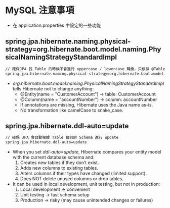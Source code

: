 # MySQL 注意事項
* 在 application.properties 中設定的一些功能

## spring.jpa.hibernate.naming.physical-strategy=org.hibernate.boot.model.naming.PhysicalNamingStrategyStandardImpl 
```txt
// 確保JPA 找 Table 的時候不會進行 uppercase / lowercase 轉換，只根據 @Table 中定義的 name 進行查找
spring.jpa.hibernate.naming.physical-strategy=org.hibernate.boot.model.naming.PhysicalNamingStrategyStandardImpl
```
* *org.hibernate.boot.model.naming.PhysicalNamingStrategyStandardImpl* tells Hibernate not to change anything:
    * @Entity(name = "CustomerAccount") → table: CustomerAccount
    * @Column(name = "accountNumber") → column: accountNumber
	* If annotations are missing, Hibernate uses the Java name as-is.
	* No transformation like camelCase to snake_case.

## spring.jpa.hibernate.ddl-auto=update
```txt
// 確保 JPA 會自動根據 Table 目前的 Schema 進行 update
spring.jpa.hibernate.ddl-auto=update
```
* When you set *ddl-auto=update*, Hibernate compares your entity model with the current database schema and:
  1. Creates new tables if they don’t exist.
  2. Adds new columns to existing tables.
  3. Alters columns if their types have changed (limited support).
  4. Does NOT delete unused columns or drop tables.
* It can be used in local development, unit testing, but not in production:
  1. Local development -> convenient
  2. Unit testing -> fast schema setup
  3. Production -> risky (may cause unintended changes or failures)
